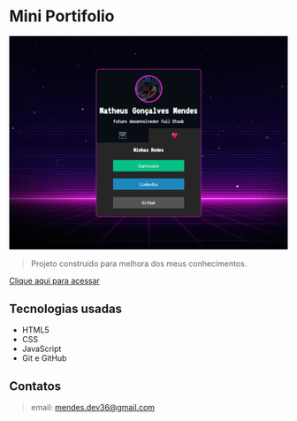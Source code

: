 # Mini Portifolio 

![preview](./.github/preview.png.png)

>Projeto construido para melhora dos meus conhecimentos.


[Clique aqui para acessar](https://matheuusmendess.github.io/Projeto/)


## Tecnologias usadas

- HTML5
- CSS
- JavaScript
- Git e GitHub

## Contatos

> email: mendes.dev36@gmail.com